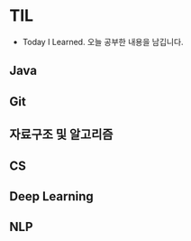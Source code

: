 # TIL
- Today I Learned. 오늘 공부한 내용을 남깁니다.

## Java

## Git

## 자료구조 및 알고리즘

## CS

## Deep Learning

## NLP